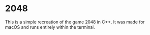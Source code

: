 # 2048

This is a simple recreation of the game 2048 in C++.  It was made for macOS and runs entirely within the terminal.